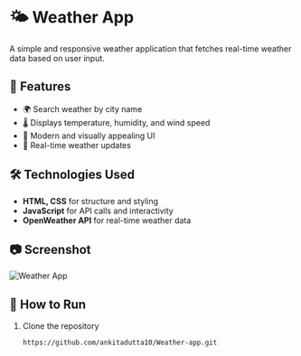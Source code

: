 # 🌤 Weather App  

A simple and responsive weather application that fetches real-time weather data based on user input.  

## 🚀 Features  
- 🌍 Search weather by city name  
- 🌡 Displays temperature, humidity, and wind speed  
- 🎨 Modern and visually appealing UI  
- 🔄 Real-time weather updates  

## 🛠 Technologies Used  
- **HTML, CSS** for structure and styling  
- **JavaScript** for API calls and interactivity  
- **OpenWeather API** for real-time weather data  

## 📷 Screenshot  
![Weather App](./path-to-image.png)  

## 🔧 How to Run  
1. Clone the repository  
   ```bash
   https://github.com/ankitadutta10/Weather-app.git
